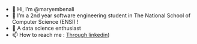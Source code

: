 - 👋 Hi, I’m @maryembenali
- 👀 I’m a 2nd year software engineering student in The National School of Computer Science (ENSI)  !
- 🌱 A data science enthusiast
- 📫 How to reach me : [Through linkedin](https://www.linkedin.com/in/maryem-ben-ali-947491222/))

<!---
maryembenali/maryembenali is a ✨ special ✨ repository because its `README.md` (this file) appears on your GitHub profile.
You can click the Preview link to take a look at your changes.
--->
